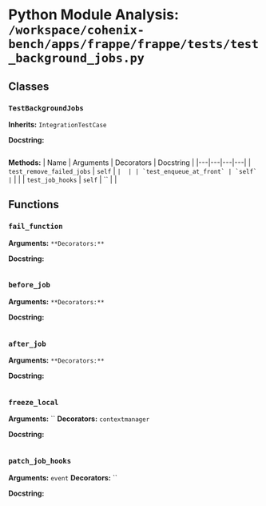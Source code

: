 # Python Module Analysis: `/workspace/cohenix-bench/apps/frappe/frappe/tests/test_background_jobs.py`

## Classes

### `TestBackgroundJobs`
**Inherits:** `IntegrationTestCase`


**Docstring:**
```

```

**Methods:**
| Name | Arguments | Decorators | Docstring |
|---|---|---|---|
| `test_remove_failed_jobs` | `self` | `` |  |
| `test_enqueue_at_front` | `self` | `` |  |
| `test_job_hooks` | `self` | `` |  |





## Functions

### `fail_function`
**Arguments:** ``
**Decorators:** ``

**Docstring:**
```

```
### `before_job`
**Arguments:** ``
**Decorators:** ``

**Docstring:**
```

```
### `after_job`
**Arguments:** ``
**Decorators:** ``

**Docstring:**
```

```
### `freeze_local`
**Arguments:** ``
**Decorators:** `contextmanager`

**Docstring:**
```

```
### `patch_job_hooks`
**Arguments:** `event`
**Decorators:** ``

**Docstring:**
```

```

